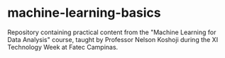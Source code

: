 # machine-learning-basics
Repository containing practical content from the "Machine Learning for Data Analysis" course, taught by Professor Nelson Koshoji during the XI Technology Week at Fatec Campinas.
